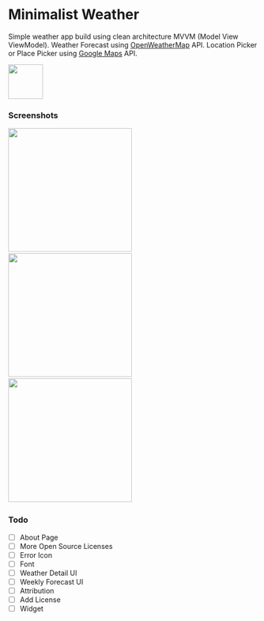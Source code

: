 # Minimalist Weather

Simple weather app build using clean architecture MVVM (Model View ViewModel).
Weather Forecast using [OpenWeatherMap](https://openweathermap.org/) API.
Location Picker or Place Picker using [Google Maps](https://developers.google.com/places/android-sdk/placepicker) API.

[<img src="https://play.google.com/intl/en_us/badges/images/generic/en_badge_web_generic.png" height="70">](https://play.google.com/store/apps/details?id=com.minimalist.weather)

### Screenshots
[<img src="https://raw.githubusercontent.com/hendratay/minimalist-weather/master/app/release/screenshots/device-2019-05-30-215454.png" width=250>](https://raw.githubusercontent.com/hendratay/minimalist-weather/master/app/release/screenshots/device-2019-05-30-215454.png) &nbsp;
[<img src="https://raw.githubusercontent.com/hendratay/minimalist-weather/master/app/release/screenshots/device-2019-05-30-215602.png" width=250>](https://raw.githubusercontent.com/hendratay/minimalist-weather/master/app/release/screenshots/device-2019-05-30-215602.png) &nbsp;
[<img src="https://raw.githubusercontent.com/hendratay/minimalist-weather/master/app/release/screenshots/device-2019-05-30-215542.png" width=250>](https://raw.githubusercontent.com/hendratay/minimalist-weather/master/app/release/screenshots/device-2019-05-30-215542.png) &nbsp;


### Todo
- [ ] About Page
- [ ] More Open Source Licenses
- [ ] Error Icon
- [ ] Font
- [ ] Weather Detail UI
- [ ] Weekly Forecast UI
- [ ] Attribution
- [ ] Add License
- [ ] Widget
